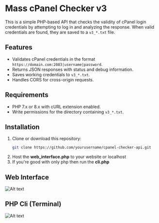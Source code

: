 # Mass cPanel Checker v3

This is a simple PHP-based API that checks the validity of cPanel login credentials by attempting to log in and analyzing the response. When valid credentials are found, they are saved to a `v3_*.txt` file.

## Features
- Validates cPanel credentials in the format `https://domain.com:2083|username|password`.
- Returns JSON responses with status and debug information.
- Saves working credentials to `v3_*.txt`.
- Handles CORS for cross-origin requests.

## Requirements
- PHP 7.x or 8.x with cURL extension enabled.
- Write permissions for the directory containing `v3_*.txt`.

## Installation
1. Clone or download this repository:
   ```bash
   git clone https://github.com/yourusername/cpanel-checker-api.git
2. Host the **web_interface.php** to your website or localhost
3. If you're good with only php then run the **cli.php**

## Web Interface
![Alt text](https://raw.githubusercontent.com/cpkarma/img/main/v3_1.jpg)

## PHP Cli (Terminal)
![Alt text](https://raw.githubusercontent.com/cpkarma/img/main/v3_2.jpg)
